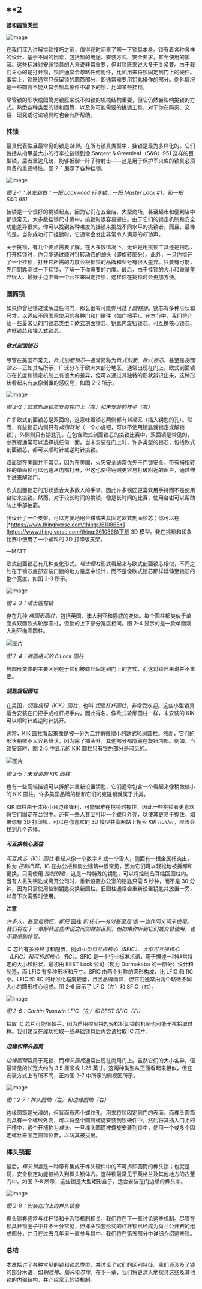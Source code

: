 ## **2

**锁和圆筒类型**

![Image](img/02fig00.jpg)

在我们深入讲解挑锁技巧之前，值得花时间来了解一下锁具本身。锁有着各种各样的设计，基于不同的因素，包括锁的用途、安装方式、安全要求，甚至使用的国家。这些标准对安装锁具的人来说非常重要，但对锁匠来说大多无关紧要。由于我们关心的是打开锁，锁匠通常会忽略任何附件，比如用来将锁固定到门上的硬件。事实上，锁匠通常只保留锁的圆筒部分，即通常需要用钥匙操作的部分。例外情况是一些圆筒不能从其余锁具硬件中取下的锁，比如某些挂锁。

尽管锁的形状或圆筒对锁匠来说不如锁的机械结构重要，但它仍然会影响挑锁的方式。熟悉各种类型的锁和圆筒，以及你可能需要的挑锁工具，对于你在购买、交易、研究或讨论锁具时也会有所帮助。

### 挂锁

最具代表性且最常见的锁是*挂锁*。在所有锁具类型中，挂锁是最为多样化的。它们包括从指甲盖大小的行李拉链锁到像 Sargent & Greenleaf（S&G）951 这样的巨型锁，后者重达几磅，能够抵御一阵子弹射击——这是用于保护军火库的锁具必须具备的重要特性。图 2-1 展示了各种挂锁。

![Image](img/02fig01.jpg)

*图 2-1：从左到右：一把 Lockwood 行李锁、一把 Master Lock #1、和一把 S&G 951*

挂锁是一个很好的挑锁起点，因为它们在五金店、大型商场，甚至超市和便利店中都很常见。大多数挂锁尺寸适中，挑锁时很容易握住。由于它们的锁定机制和安全功能差异很大，你可以找到各种难度的挂锁来挑战不同水平的挑锁者。而且，最棒的是，当你成功打开挂锁时，它通常会发出非常令人满意的*叮当*声。

关于挑锁，有几个要点需要了解。在大多数情况下，无论是用挑锁工具还是钥匙，打开挂锁时，你只能通过顺时针转动它的*插头*（即旋转部分）。此外，一旦你挑开了一个挂锁，打开它所需的力度会根据锁的品牌和型号有很大差异。只要有可能，先用钥匙测试一下挂锁，了解一下你需要的力度。最后，由于挂锁的大小和重量差异很大，最好手边准备一个台钳来固定挂锁，这样你在挑锁时会更加方便。

### 圆筒锁

如果你曾经锁过或解过任何门，那么很有可能你用过了*圆柱锁*。锁芯有多种形状和尺寸，以适应不同国家使用的各种门和门硬件（如门把手）。在本节中，我们将介绍一些最常见的门锁芯类型：欧式剖面锁芯、钥匙内旋钮锁芯、可互换核心锁芯、边框锁芯和埋入式锁芯。

#### *欧式剖面锁芯*

尽管在美国不常见，*欧式剖面锁芯*—通常简称为*欧式剖面*、*欧式锁芯*，甚至是*剖面锁芯*—正如其名所示，广泛分布于欧洲大部分地区，通常出现在门上。欧式剖面锁芯在长度和锁定机制上有很大的差异，但可以通过其独特的形状辨识出来，这种形状看起来有点像倒置的感叹号，如图 2-2 所示。

![Image](img/02fig02.jpg)

*图 2-2：欧式剖面锁芯安装在门上（左）和未安装的样子（右）*

许多欧式剖面锁芯是双面的，这意味着锁芯两侧都有*钥匙孔*（插入钥匙的孔）。然而，有些锁芯内侧只有*拇指转轮*（一个小旋钮，可以不使用钥匙就锁定或解锁锁），外侧则只有钥匙孔。在包含欧式剖面锁芯的挑锁比赛中，双面锁是常见的，参赛者通常可以选择挑任何一面。当未安装在门上时，许多类型的锁芯，包括欧式剖面锁芯，都可以顺时针或逆时针挑锁。

双面锁在美国并不常见，因为在美国，火灾安全通常优先于门锁安全。带有拇指转轮的单面锁可以迅速从内部打开，但这也使得窃贼更容易打破附近的窗户，通过伸手进来解锁门。

欧式剖面锁芯的形状适合大多数人的手掌，因此许多锁匠更喜欢用手持而不是使用台钳来挑锁。然而，对于较长时间的挑锁，像是长时间的比赛，使用台钳可以帮助防止手部抽筋。

我设计了一个支架，可以方便地用台钳或夹具固定欧式剖面锁芯；你可以在[*https://www.thingiverse.com/thing:3610868*](https://www.thingiverse.com/thing:3610868)下载 3D 模型。我在挑锁和印象比赛中使用了一个塑料的 3D 打印版支架。

—MATT

欧式剖面锁芯有几种变化形式。*瑞士圆柱*形式看起来与欧式剖面锁芯相似，不同之处在于锁芯底部安装门锁的地方是居中设计，而不是像欧式锁芯那样延伸至锁芯的整个宽度，如图 2-3 所示。

![Image](img/02fig03.jpg)

*图 2-3：瑞士圆柱锁*

存在几种 *椭圆形圆柱*，包括英国、澳大利亚和挪威的变体。每个圆柱都类似于单面或双面欧式轮廓圆柱，但锁的上下部分宽度相同。图 2-4 显示的是一款单面澳大利亚椭圆圆柱。

![图片](img/02fig04.jpg)

*图 2-4：椭圆格式的 BiLock 圆柱*

椭圆形变体的主要区别在于它们被螺丝固定到门上的方式，而这对锁匠来说并不重要。

#### *钥匙旋钮圆柱*

在美国，*钥匙旋钮（KIK）圆柱*，也叫 *钥匙杠杆圆柱*，非常受欢迎。这些小型锁具适合安装在门把手或杠杆把手内，因此得名。像欧式轮廓圆柱一样，未安装的 KIK 可以顺时针或逆时针挑开。

通常，KIK 圆柱看起来像是被一分为二并稍微缩小的欧式轮廓圆柱。然而，它们的形状稍微不太容易辨认，因为除了插头外，其他部分都隐藏在旋钮内部。例如，当锁安装时，图 2-5 中显示的 KIK 圆柱只有银色部分是可见的。

![图片](img/02fig05.jpg)

*图 2-5：未安装的 KIK 圆柱*

也有一些高端挂锁可以拆解并重新设置钥匙，它们通常包含一个看起来像稍微缩小的 KIK 圆柱。许多美国品牌的锁和它们的克隆锁就属于此类。

KIK 圆柱由于体积小且边缘锋利，可能很难在挑锁时握住，因此一些挑锁者更喜欢将它们固定在台钳中。还有一些人甚至打印一个塑料外壳，以使其更易于握住。如果你有 3D 打印机，可以在你喜欢的 3D 模型共享网站上搜索 *KIK holder*，应该会找到几个选择。

#### *可互换核心圆柱*

*可互换芯（IC）圆柱* 看起来像一个数字 8 或一个雪人，侧面有一根金属杆突出，称为 *控制凸耳*。IC 在办公楼和商业建筑中很常见，因为它们可以轻松地被拆卸和更换，只需使用 *控制钥匙*，这是一种特殊的钥匙，可以将控制凸耳缩回圆柱内。当有人丢失钥匙或离开公司时，重新设置办公室的钥匙只需 5 秒钟，而不是 30 分钟，因为只需使用控制钥匙交换新圆柱。旧圆柱通常会重新设置钥匙并放置一旁，以备下次需要时使用。

**注意**

*许多人，甚至是锁匠，都把* 圆柱 *和* 核心—*有时甚至是* 锁 *—当作同义词来使用。我们将在下一章解释这些术语之间的微妙区别，但如果你听到它们被交替使用，也不要感到惊讶*。

IC 芯片有多种尺寸和配置，例如*小型可互换核心（SFIC）*、*大型可互换核心（LFIC）*和*可拆卸核心（RC）*。SFIC 是一个行业标准术语，用于描述一种非常特定的大小和形状，最初由 BEST Lock 公司（现为 Dormakaba 的一部分）设计和制造，而 LFIC 有多种形状和尺寸。SFIC 由两个对称的圆形构成，比 LFIC 和 RC 小。LFIC 和 RC 的标准化程度较低，且因品牌而异，但它们通常由两个略微不同大小的圆形核心组成。图 2-6 展示了 LFIC（左）和 SFIC（右）。

![Image](img/02fig06.jpg)

*图 2-6：Corbin Russwin LFIC（左）和 BEST SFIC（右）*

拾取 IC 芯片可能很棘手，因为启用控制钥匙轻松拆卸锁的机制也可能干扰拾取过程。我们建议在成功拾取一些基础锁具后再尝试拾取 IC 芯片。

#### *边缘和榫头圆筒*

*边缘圆筒*常用于死锁，而*榫头圆筒*通常出现在商用门上。虽然它们的大小各异，但最常见的长宽大约为 3.5 厘米或 1.25 英寸。这两种类型从正面看起来相似，但在安装方式上有所不同，正如图 2-7 中所示的侧视图所示。

![Image](img/02fig07.jpg)

*图：2-7：榫头圆筒（左）和边缘圆筒（右）*

边缘圆筒是光滑的，但背面有两个螺纹孔，用来将锁固定到门的表面。而榫头圆筒则具有一个螺纹外壳，可以将整个圆筒螺旋安装到锁硬件中，然后将其插入门上的开槽中，这个开槽称为*榫头*。一旦榫头圆筒被螺旋安装到锁中，使用一个或多个固定螺丝来固定圆筒位置，以防其被拔出。

### 榫头锁套

最后，*榫头锁套*是一种带有集成于榫头硬件中的不可拆卸圆筒的榫头锁；也就是说，安全锁定功能被纳入到榫头锁体内。这种锁最常见于英格兰及其他地方的古董门中。如图 2-8 所示，这些锁是大型矩形盒子，适合安装在门边缘的榫头中。

![Image](img/02fig08.jpg)

*图 2-8：安装在门上的榫头锁套*

榫头锁套通常与杠杆锁和卡舌锁机制相关，我们将在下一章讨论这些机制。尽管在锁具开锁圈子中并不十分常见，但榫头锁套形式的杠杆锁已经成为荷兰公开赛的组成部分，并且在过去几年里一直参与其中。我们将在第五部分中详细介绍这些锁。

### 总结

本章探讨了各种常见的锁和锁芯类型，并讨论了它们的区别特征。我们还涉及了锁的部分术语，如*钥匙槽*、*插头*和*芯体*。在下一章，我们将更深入地探讨这些及其他锁的内部结构，并介绍常见的锁机制。

